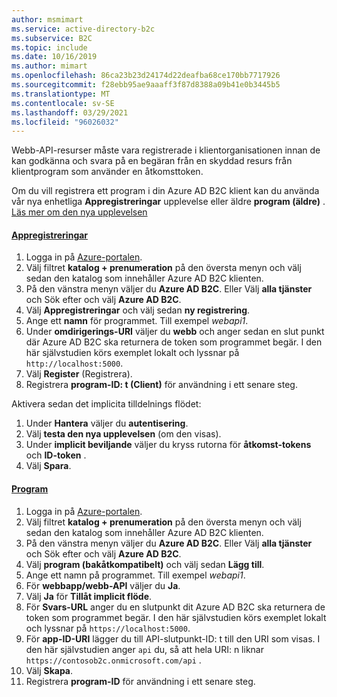 ```yaml
---
author: msmimart
ms.service: active-directory-b2c
ms.subservice: B2C
ms.topic: include
ms.date: 10/16/2019
ms.author: mimart
ms.openlocfilehash: 86ca23b23d24174d22deafba68ce170bb7717926
ms.sourcegitcommit: f28ebb95ae9aaaff3f87d8388a09b41e0b3445b5
ms.translationtype: MT
ms.contentlocale: sv-SE
ms.lasthandoff: 03/29/2021
ms.locfileid: "96026032"
---
```

Webb-API-resurser måste vara registrerade i klientorganisationen innan de kan godkänna och svara på en begäran från en skyddad resurs från klientprogram som använder en åtkomsttoken.

Om du vill registrera ett program i din Azure AD B2C klient kan du använda vår nya enhetliga **Appregistreringar** upplevelse eller äldre  **program (äldre)** . [Läs mer om den nya upplevelsen](../articles/active-directory-b2c/app-registrations-training-guide.md)

#### <a name="app-registrations"></a>[Appregistreringar](#tab/app-reg-ga/)

1. Logga in på [Azure-portalen](https://portal.azure.com).
1. Välj filtret **katalog + prenumeration** på den översta menyn och välj sedan den katalog som innehåller Azure AD B2C klienten.
1. På den vänstra menyn väljer du **Azure AD B2C**. Eller Välj **alla tjänster** och Sök efter och välj **Azure AD B2C**.
1. Välj **Appregistreringar** och välj sedan **ny registrering**.
1. Ange ett **namn** för programmet. Till exempel *webapi1*.
1. Under **omdirigerings-URI** väljer du **webb** och anger sedan en slut punkt där Azure AD B2C ska returnera de token som programmet begär. I den här självstudien körs exemplet lokalt och lyssnar på `http://localhost:5000`.
1. Välj **Register** (Registrera).
1. Registrera **program-ID: t (Client)** för användning i ett senare steg.

Aktivera sedan det implicita tilldelnings flödet:

1. Under **Hantera** väljer du **autentisering**.
1. Välj **testa den nya upplevelsen** (om den visas).
1. Under **implicit beviljande** väljer du kryss rutorna för **åtkomst-tokens** och **ID-token** .
1. Välj **Spara**.

#### <a name="applications"></a>[Program](#tab/applications/)

1. Logga in på [Azure-portalen](https://portal.azure.com).
1. Välj filtret **katalog + prenumeration** på den översta menyn och välj sedan den katalog som innehåller Azure AD B2C klienten.
1. På den vänstra menyn väljer du **Azure AD B2C**. Eller Välj **alla tjänster** och Sök efter och välj **Azure AD B2C**.
1. Välj **program (bakåtkompatibelt)** och välj sedan **Lägg till**.
1. Ange ett namn på programmet. Till exempel *webapi1*.
1. För **webbapp/webb-API** väljer du **Ja**.
1. Välj **Ja** för **Tillåt implicit flöde**.
1. För **Svars-URL** anger du en slutpunkt dit Azure AD B2C ska returnera de token som programmet begär. I den här självstudien körs exemplet lokalt och lyssnar på `https://localhost:5000`.
1. För **app-ID-URI** lägger du till API-slutpunkt-ID: t till den URI som visas. I den här självstudien anger `api` du, så att hela URI: n liknar `https://contosob2c.onmicrosoft.com/api` .
1. Välj **Skapa**.
1. Registrera **program-ID** för användning i ett senare steg.